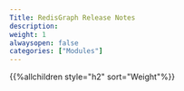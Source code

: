 ```yaml
---
Title: RedisGraph Release Notes
description:
weight: 1
alwaysopen: false
categories: ["Modules"]
---
```

{{%allchildren style="h2" sort="Weight"%}}
